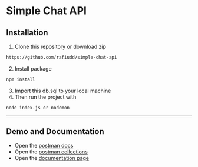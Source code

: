 # Simple Chat API


## Installation
1. Clone this repository or download zip
```bash
https://github.com/rafiudd/simple-chat-api
```
2. Install package
```bash
npm install
```
3. Import this db.sql to your local machine
4. Then run the project with 
```bash
node index.js or nodemon
```
---
## Demo and Documentation
- Open the [postman docs]()
- Open the [postman collections]()
- Open the [documentation page]()
